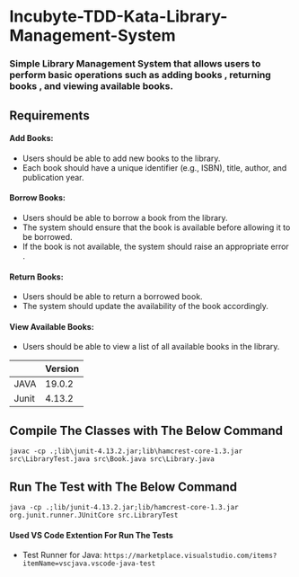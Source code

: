 # Incubyte-TDD-Kata-Library-Management-System

### Simple Library Management System that allows users to perform basic operations such as adding books , returning books , and viewing available books.

## Requirements

#### Add Books:

- Users should be able to add new books to the library.
- Each book should have a unique identifier (e.g., ISBN), title, author, and publication year.

#### Borrow Books:

- Users should be able to borrow a book from the library.
- The system should ensure that the book is available before allowing it to be borrowed.
- If the book is not available, the system should raise an appropriate error .

#### Return Books:

- Users should be able to return a borrowed book.
- The system should update the availability of the book accordingly.

#### View Available Books:

- Users should be able to view a list of all available books in the library.

|       | Version |
| ----- | ------- |
| JAVA  | 19.0.2  |
| Junit | 4.13.2  |

## Compile The Classes with The Below Command

`javac -cp .;lib\junit-4.13.2.jar;lib\hamcrest-core-1.3.jar src\LibraryTest.java src\Book.java src\Library.java`

## Run The Test with The Below Command

`java -cp .;lib/junit-4.13.2.jar;lib/hamcrest-core-1.3.jar org.junit.runner.JUnitCore src.LibraryTest`

#### Used VS Code Extention For Run The Tests 
- Test Runner for Java: 
``` https://marketplace.visualstudio.com/items?itemName=vscjava.vscode-java-test ```